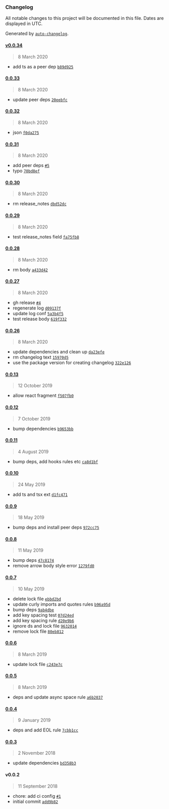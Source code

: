 ### Changelog

All notable changes to this project will be documented in this file. Dates are displayed in UTC.

Generated by [`auto-changelog`](https://github.com/CookPete/auto-changelog).

#### [v0.0.34](https://github.com/mjeightyfive/eslint-config/compare/0.0.33...v0.0.34)

> 8 March 2020

- add ts as a peer dep [`b89d925`](https://github.com/mjeightyfive/eslint-config/commit/b89d92560ffb93f5cdb5d3bcb45b38691edca2fc)

#### [0.0.33](https://github.com/mjeightyfive/eslint-config/compare/0.0.32...0.0.33)

> 8 March 2020

- update peer deps [`20eebfc`](https://github.com/mjeightyfive/eslint-config/commit/20eebfcb1e5da6efc8adadb31e64c1c1edf34084)

#### [0.0.32](https://github.com/mjeightyfive/eslint-config/compare/0.0.31...0.0.32)

> 8 March 2020

- json [`f0da275`](https://github.com/mjeightyfive/eslint-config/commit/f0da27556102e4cd5d35466f981b09b401bef6bc)

#### [0.0.31](https://github.com/mjeightyfive/eslint-config/compare/0.0.30...0.0.31)

> 8 March 2020

- add peer deps [`#5`](https://github.com/mjeightyfive/eslint-config/pull/5)
- typo [`70bd8ef`](https://github.com/mjeightyfive/eslint-config/commit/70bd8efbf93b7aa28618b1d382befe49c9e256fe)

#### [0.0.30](https://github.com/mjeightyfive/eslint-config/compare/0.0.29...0.0.30)

> 8 March 2020

- rm release_notes [`dbd52dc`](https://github.com/mjeightyfive/eslint-config/commit/dbd52dc476f90730caba068b735a0b0f7774baea)

#### [0.0.29](https://github.com/mjeightyfive/eslint-config/compare/0.0.28...0.0.29)

> 8 March 2020

- test release_notes field [`fa75fb8`](https://github.com/mjeightyfive/eslint-config/commit/fa75fb8057d8a9d01f9a96c75ef46c5fe09ca688)

#### [0.0.28](https://github.com/mjeightyfive/eslint-config/compare/0.0.27...0.0.28)

> 8 March 2020

- rm body [`a433d42`](https://github.com/mjeightyfive/eslint-config/commit/a433d422c6d356b401216700a4a7e981be2770d8)

#### [0.0.27](https://github.com/mjeightyfive/eslint-config/compare/0.0.26...0.0.27)

> 8 March 2020

- gh release [`#4`](https://github.com/mjeightyfive/eslint-config/pull/4)
- regenerate log [`d09137f`](https://github.com/mjeightyfive/eslint-config/commit/d09137f8a15c71ac668ebe87570d3864a6bb3cda)
- update log conf [`5a3b4f5`](https://github.com/mjeightyfive/eslint-config/commit/5a3b4f52f26c785ec130f8e4a2f574ee3a3b2cbc)
- test release body [`619f332`](https://github.com/mjeightyfive/eslint-config/commit/619f332a7539cc49f11f41a2b18cec40a597405d)

#### [0.0.26](https://github.com/mjeightyfive/eslint-config/compare/0.0.13...0.0.26)

> 8 March 2020

- update dependencies and clean up [`da23efe`](https://github.com/mjeightyfive/eslint-config/commit/da23efe78b91f03e6afe4bddb63f31cf58500c0f)
- rm changelog text [`15970d5`](https://github.com/mjeightyfive/eslint-config/commit/15970d5e9ed9cbb7a80173cfa7d46b224ee70e01)
- use the package version for creating changelog [`322e126`](https://github.com/mjeightyfive/eslint-config/commit/322e126e4d50c92ffeee51ffde1c8d7cbedab614)

#### [0.0.13](https://github.com/mjeightyfive/eslint-config/compare/0.0.12...0.0.13)

> 12 October 2019

- allow react fragment [`f507fb0`](https://github.com/mjeightyfive/eslint-config/commit/f507fb06945527fcdf895b7525d15c41b8bac72e)

#### [0.0.12](https://github.com/mjeightyfive/eslint-config/compare/0.0.11...0.0.12)

> 7 October 2019

- bump dependencies [`b9653bb`](https://github.com/mjeightyfive/eslint-config/commit/b9653bb24d70f11ff19b36d424fd1e3b7b20c5b3)

#### [0.0.11](https://github.com/mjeightyfive/eslint-config/compare/0.0.10...0.0.11)

> 4 August 2019

- bump deps, add hooks rules etc [`ca8d1bf`](https://github.com/mjeightyfive/eslint-config/commit/ca8d1bf1142cdd9b141408f1634d22ec5121afbe)

#### [0.0.10](https://github.com/mjeightyfive/eslint-config/compare/0.0.9...0.0.10)

> 24 May 2019

- add ts and tsx ext [`d1fc471`](https://github.com/mjeightyfive/eslint-config/commit/d1fc4715ca553ccfc32760c55ca5119396b55eec)

#### [0.0.9](https://github.com/mjeightyfive/eslint-config/compare/0.0.8...0.0.9)

> 18 May 2019

- bump deps and install peer deps [`972cc75`](https://github.com/mjeightyfive/eslint-config/commit/972cc7559d0b146fbe59ae3b19d31f505bdf3323)

#### [0.0.8](https://github.com/mjeightyfive/eslint-config/compare/0.0.7...0.0.8)

> 11 May 2019

- bump deps [`47c8174`](https://github.com/mjeightyfive/eslint-config/commit/47c8174957d664c40e0477f669e6088bea2add82)
- remove arrow body style error [`1279fd0`](https://github.com/mjeightyfive/eslint-config/commit/1279fd078478f71e3d94672f700112ff03812737)

#### [0.0.7](https://github.com/mjeightyfive/eslint-config/compare/0.0.6...0.0.7)

> 10 May 2019

- delete lock file [`ebbd2bd`](https://github.com/mjeightyfive/eslint-config/commit/ebbd2bde2465f6dc7c888ead44ce6c4d62953b93)
- update curly imports and quotes rules [`b96a95d`](https://github.com/mjeightyfive/eslint-config/commit/b96a95d89400d697248816af46aa11fe874f3e59)
- bump deps [`9ab4dbe`](https://github.com/mjeightyfive/eslint-config/commit/9ab4dbe9d6f1dc3e7535cd96a33fb4d033a99c1c)
- add key spacing test [`07d24ed`](https://github.com/mjeightyfive/eslint-config/commit/07d24ede1858327141cadb95abc26c54f88f4ba8)
- add key spacing rule [`d20e9b6`](https://github.com/mjeightyfive/eslint-config/commit/d20e9b65fa8647926abfaeff0ff655e73a266aa7)
- ignore ds and lock file [`9632014`](https://github.com/mjeightyfive/eslint-config/commit/9632014f10c89e83e798ea4c08c1aa2d4f67e0e9)
- remove lock file [`80eb812`](https://github.com/mjeightyfive/eslint-config/commit/80eb8126b30b646d8fe97e08bfb2ab2231ec7940)

#### [0.0.6](https://github.com/mjeightyfive/eslint-config/compare/0.0.5...0.0.6)

> 8 March 2019

- update lock file [`c243e7c`](https://github.com/mjeightyfive/eslint-config/commit/c243e7c28eaa313a027389681377a265b2a03dc2)

#### [0.0.5](https://github.com/mjeightyfive/eslint-config/compare/0.0.4...0.0.5)

> 8 March 2019

- deps and update async space rule [`a6b2037`](https://github.com/mjeightyfive/eslint-config/commit/a6b203754b8d370adf7b5e6df73071642b7468da)

#### [0.0.4](https://github.com/mjeightyfive/eslint-config/compare/0.0.3...0.0.4)

> 9 January 2019

- deps and add EOL rule [`7cbb1cc`](https://github.com/mjeightyfive/eslint-config/commit/7cbb1ccb9f365e82ffa435e651f3da9c5c0d9a31)

#### [0.0.3](https://github.com/mjeightyfive/eslint-config/compare/v0.0.2...0.0.3)

> 2 November 2018

- update dependencies [`bd358b3`](https://github.com/mjeightyfive/eslint-config/commit/bd358b3467f9a82e7d381a51ba0f560abd08533d)

#### v0.0.2

> 11 September 2018

- chore: add ci config [`#1`](https://github.com/mjeightyfive/eslint-config/pull/1)
- initial commit [`add9b82`](https://github.com/mjeightyfive/eslint-config/commit/add9b82033366f05b72fd7f2f7d4170c7d441cf5)

